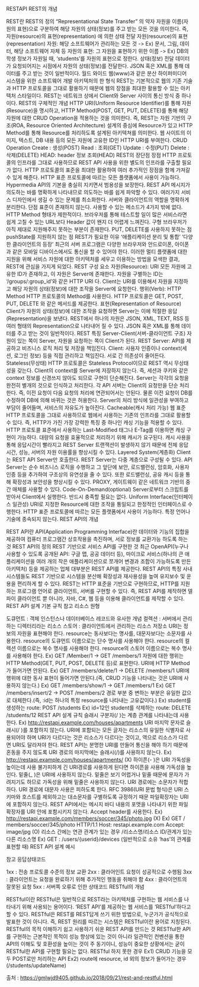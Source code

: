 RESTAPI
REST의 개념

REST란 REST의 정의 “Representational State Transfer” 의 약자 자원을 이름(자원의 표현)으로 구분하여 해당 자원의 상태(정보)를 주고 받는 모든 것을 의미한다. 즉, 자원(resource)의 표현(representation) 에 의한 상태 전달 자원(resource)의 표현(representation) 자원: 해당 소프트웨어가 관리하는 모든 것 -> Ex) 문서, 그림, 데이터, 해당 소프트웨어 자체 등 자원의 표현: 그 자원을 표현하기 위한 이름 -> Ex) DB의 학생 정보가 자원일 때, ‘students’를 자원의 표현으로 정한다. 상태(정보) 전달 데이터가 요청되어지는 시점에서 자원의 상태(정보)를 전달한다. JSON 혹은 XML를 통해 데이터를 주고 받는 것이 일반적이다. 월드 와이드 웹(www)과 같은 분산 하이퍼미디어 시스템을 위한 소프트웨어 개발 아키텍처의 한 형식 REST는 기본적으로 웹의 기존 기술과 HTTP 프로토콜을 그대로 활용하기 때문에 웹의 장점을 최대한 활용할 수 있는 아키텍처 스타일이다. REST는 네트워크 상에서 Client와 Server 사이의 통신 방식 중 하나이다. REST의 구체적인 개념 HTTP URI(Uniform Resource Identifier)를 통해 자원(Resource)을 명시하고, HTTP Method(POST, GET, PUT, DELETE)를 통해 해당 자원에 대한 CRUD Operation을 적용하는 것을 의미한다. 즉, REST는 자원 기반의 구조(ROA, Resource Oriented Architecture) 설계의 중심에 Resource가 있고 HTTP Method를 통해 Resource를 처리하도록 설계된 아키텍쳐를 의미한다. 웹 사이트의 이미지, 텍스트, DB 내용 등의 모든 자원에 고유한 ID인 HTTP URI를 부여한다. CRUD Operation Create : 생성(POST) Read : 조회(GET) Update : 수정(PUT) Delete : 삭제(DELETE) HEAD: header 정보 조회(HEAD) REST의 장단점 장점 HTTP 프로토콜의 인프라를 그대로 사용하므로 REST API 사용을 위한 별도의 인프라를 구출할 필요가 없다. HTTP 프로토콜의 표준을 최대한 활용하여 여러 추가적인 장점을 함께 가져갈 수 있게 해준다. HTTP 표준 프로토콜에 따르는 모든 플랫폼에서 사용이 가능하다. Hypermedia API의 기본을 충실히 지키면서 범용성을 보장한다. REST API 메시지가 의도하는 바를 명확하게 나타내므로 의도하는 바를 쉽게 파악할 수 있다. 여러가지 서비스 디자인에서 생길 수 있는 문제를 최소화한다. 서버와 클라이언트의 역할을 명확하게 분리한다. 단점 표준이 존재하지 않는다. 사용할 수 있는 메소드가 4가지 밖에 없다. HTTP Method 형태가 제한적이다. 브라우저를 통해 테스트할 일이 많은 서비스라면 쉽게 고칠 수 있는 URL보다 Header 값이 왠지 더 어렵게 느껴진다. 구형 브라우저가 아직 제대로 지원해주지 못하는 부분이 존재한다. PUT, DELETE를 사용하지 못하는 점 pushState를 지원하지 않는 점 REST가 필요한 이유 ‘애플리케이션 분리 및 통합’ ‘다양한 클라이언트의 등장’ 최근의 서버 프로그램은 다양한 브라우저와 안드로이폰, 아이폰과 같은 모바일 디바이스에서도 통신을 할 수 있어야 한다. 이러한 멀티 플랫폼에 대한 지원을 위해 서비스 자원에 대한 아키텍처를 세우고 이용하는 방법을 모색한 결과, REST에 관심을 가지게 되었다. REST 구성 요소 자원(Resource): URI 모든 자원에 고유한 ID가 존재하고, 이 자원은 Server에 존재한다. 자원을 구별하는 ID는 ‘/groups/:group_id’와 같은 HTTP URI 다. Client는 URI를 이용해서 자원을 지정하고 해당 자원의 상태(정보)에 대한 조작을 Server에 요청한다. 행위(Verb): HTTP Method HTTP 프로토콜의 Method를 사용한다. HTTP 프로토콜은 GET, POST, PUT, DELETE 와 같은 메서드를 제공한다. 표현(Representation of Resource) Client가 자원의 상태(정보)에 대한 조작을 요청하면 Server는 이에 적절한 응답(Representation)을 보낸다. REST에서 하나의 자원은 JSON, XML, TEXT, RSS 등 여러 형태의 Representation으로 나타내어 질 수 있다. JSON 혹은 XML를 통해 데이터를 주고 받는 것이 일반적이다. REST 특징 Server-Client(서버-클라이언트 구조) 자원이 있는 쪽이 Server, 자원을 요청하는 쪽이 Client가 된다. REST Server: API를 제공하고 비즈니스 로직 처리 및 저장을 책임진다. Client: 사용자 인증이나 context(세션, 로그인 정보) 등을 직접 관리하고 책임진다. 서로 간 의존성이 줄어든다. Stateless(무상태) HTTP 프로토콜은 Stateless Protocol이므로 REST 역시 무상태성을 갖는다. Client의 context를 Server에 저장하지 않는다. 즉, 세션과 쿠키와 같은 context 정보를 신경쓰지 않아도 되므로 구현이 단순해진다. Server는 각각의 요청을 완전히 별개의 것으로 인식하고 처리한다. 각 API 서버는 Client의 요청만을 단순 처리한다. 즉, 이전 요청이 다음 요청의 처리에 연관되어서는 안된다. 물론 이전 요청이 DB를 수정하여 DB에 의해 바뀌는 것은 허용한다. Server의 처리 방식에 일관성을 부여하고 부담이 줄어들며, 서비스의 자유도가 높아진다. Cacheable(캐시 처리 가능) 웹 표준 HTTP 프로토콜을 그대로 사용하므로 웹에서 사용하는 기존의 인프라를 그대로 활용할 수 있다. 즉, HTTP가 가진 가장 강력한 특징 중 하나인 캐싱 기능을 적용할 수 있다. HTTP 프로토콜 표준에서 사용하는 Last-Modified 태그나 E-Tag를 이용하면 캐싱 구현이 가능하다. 대량의 요청을 효율적으로 처리하기 위해 캐시가 요구된다. 캐시 사용을 통해 응답시간이 빨라지고 REST Server 트랜잭션이 발생하지 않기 때문에 전체 응답시간, 성능, 서버의 자원 이용률을 향상시킬 수 있다. Layered System(계층화) Client는 REST API Server만 호출한다. REST Server는 다중 계층으로 구성될 수 있다. API Server는 순수 비즈니스 로직을 수행하고 그 앞단에 보안, 로드밸런싱, 암호화, 사용자 인증 등을 추가하여 구조상의 유연성을 줄 수 있다. 또한 로드밸런싱, 공유 캐시 등을 통해 확장성과 보안성을 향상시킬 수 있다. PROXY, 게이트웨이 같은 네트워크 기반의 중간 매체를 사용할 수 있다. Code-On-Demand(optional) Server로부터 스크립트를 받아서 Client에서 실행한다. 반드시 충족할 필요는 없다. Uniform Interface(인터페이스 일관성) URI로 지정한 Resource에 대한 조작을 통일되고 한정적인 인터페이스로 수행한다. HTTP 표준 프로토콜에 따르는 모든 플랫폼에서 사용이 가능하다. 특정 언어나 기술에 종속되지 않는다. REST API의 개념

REST API란 API(Application Programming Interface)란 데이터와 기능의 집합을 제공하여 컴퓨터 프로그램간 상호작용을 촉진하며, 서로 정보를 교환가능 하도록 하는 것 REST API의 정의 REST 기반으로 서비스 API를 구현한 것 최근 OpenAPI(누구나 사용할 수 있도록 공개된 API: 구글 맵, 공공 데이터 등), 마이크로 서비스(하나의 큰 애플리케이션을 여러 개의 작은 애플리케이션으로 쪼개어 변경과 조합이 가능하도록 만든 아키텍처) 등을 제공하는 업체 대부분은 REST API를 제공한다. REST API의 특징 사내 시스템들도 REST 기반으로 시스템을 분산해 확장성과 재사용성을 높여 유지보수 및 운용을 편리하게 할 수 있다. REST는 HTTP 표준을 기반으로 구현하므로, HTTP를 지원하는 프로그램 언어로 클라이언트, 서버를 구현할 수 있다. 즉, REST API를 제작하면 델파이 클라이언트 뿐 아니라, 자바, C#, 웹 등을 이용해 클라이언트를 제작할 수 있다. REST API 설계 기본 규칙 참고 리소스 원형

도큐먼트 : 객체 인스턴스나 데이터베이스 레코드와 유사한 개념 컬렉션 : 서버에서 관리하는 디렉터리라는 리소스 스토어 : 클라이언트에서 관리하는 리소스 저장소 URI는 정보의 자원을 표현해야 한다. resource는 동사보다는 명사를, 대문자보다는 소문자를 사용한다. resource의 도큐먼트 이름으로는 단수 명사를 사용해야 한다. resource의 컬렉션 이름으로는 복수 명사를 사용해야 한다. resource의 스토어 이름으로는 복수 명사를 사용해야 한다. Ex) GET /Member/1 -> GET /members/1 자원에 대한 행위는 HTTP Method(GET, PUT, POST, DELETE 등)로 표현한다. URI에 HTTP Method가 들어가면 안된다. Ex) GET /members/delete/1 -> DELETE /members/1 URI에 행위에 대한 동사 표현이 들어가면 안된다.(즉, CRUD 기능을 나타내는 것은 URI에 사용하지 않는다.) Ex) GET /members/show/1 -> GET /members/1 Ex) GET /members/insert/2 -> POST /members/2 경로 부분 중 변하는 부분은 유일한 값으로 대체한다.(즉, :id는 하나의 특정 resource를 나타내는 고유값이다.) Ex) student를 생성하는 route: POST /students Ex) id=12인 student를 삭제하는 route: DELETE /students/12 REST API 설계 규칙 슬래시 구분자(/ )는 계층 관계를 나타내는데 사용한다. Ex) http://restapi.example.com/houses/apartments URI 마지막 문자로 슬래시(/ )를 포함하지 않는다. URI에 포함되는 모든 글자는 리소스의 유일한 식별자로 사용되어야 하며 URI가 다르다는 것은 리소스가 다르다는 것이고, 역으로 리소스가 다르면 URI도 달라져야 한다. REST API는 분명한 URI를 만들어 통신을 해야 하기 때문에 혼동을 주지 않도록 URI 경로의 마지막에는 슬래시(/)를 사용하지 않는다. Ex) http://restapi.example.com/houses/apartments/ (X) 하이픈(- )은 URI 가독성을 높이는데 사용 불가피하게 긴 URI경로를 사용하게 된다면 하이픈을 사용해 가독성을 높인다. 밑줄(_ )은 URI에 사용하지 않는다. 밑줄은 보기 어렵거나 밑줄 때문에 문자가 가려지기도 하므로 가독성을 위해 밑줄은 사용하지 않는다. URI 경로에는 소문자가 적합하다. URI 경로에 대문자 사용은 피하도록 한다. RFC 3986(URI 문법 형식)은 URI 스키마와 호스트를 제외하고는 대소문자를 구별하도록 규정하기 때문 파일확장자는 URI에 포함하지 않는다. REST API에서는 메시지 바디 내용의 포맷을 나타내기 위한 파일 확장자를 URI 안에 포함시키지 않는다. Accept header를 사용한다. Ex) http://restapi.example.com/members/soccer/345/photo.jpg (X) Ex) GET / members/soccer/345/photo HTTP/1.1 Host: restapi.example.com Accept: image/jpg (O) 리소스 간에는 연관 관계가 있는 경우 /리소스명/리소스 ID/관계가 있는 다른 리소스명 Ex) GET : /users/{userid}/devices (일반적으로 소유 ‘has’의 관계를 표현할 때) REST API 설계 예시

참고 응답상태코드

1xx : 전송 프로토콜 수준의 정보 교환 2xx : 클라어인트 요청이 성공적으로 수행됨 3xx : 클라이언트는 요청을 완료하기 위해 추가적인 행동을 취해야 함 4xx : 클라이언트의 잘못된 요청 5xx : 서버쪽 오류로 인한 상태코드 RESTful의 개념

RESTful이란 RESTful은 일반적으로 REST라는 아키텍처를 구현하는 웹 서비스를 나타내기 위해 사용되는 용어이다. ‘REST API’를 제공하는 웹 서비스를 ‘RESTful’하다고 할 수 있다. RESTful은 REST를 REST답게 쓰기 위한 방법으로, 누군가가 공식적으로 발표한 것이 아니다. 즉, REST 원리를 따르는 시스템은 RESTful이란 용어로 지칭된다. RESTful의 목적 이해하기 쉽고 사용하기 쉬운 REST API를 만드는 것 RESTful한 API를 구현하는 근본적인 목적이 성능 향상에 있는 것이 아니라 일관적인 컨벤션을 통한 API의 이해도 및 호환성을 높이는 것이 주 동기이니, 성능이 중요한 상황에서는 굳이 RESTful한 API를 구현할 필요는 없다. RESTful 하지 못한 경우 Ex1) CRUD 기능을 모두 POST로만 처리하는 API Ex2) route에 resource, id 외의 정보가 들어가는 경우(/students/updateName)

출처 : https://gmlwjd9405.github.io/2018/09/21/rest-and-restful.html
